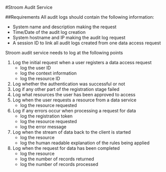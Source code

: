 #Stroom Audit Service

##Requirements
All audit logs should contain the following information:
 - System name and description making the request
 - Time/Date of the audit log creation
 - System hostname and IP making the audit log request
 - A session ID to link all audit logs created from one data access request

Stroom audit service needs to log at the following points
 1. Log the initial request when a user registers a data access request
     - log the user ID
     - log the context information
     - log the resource ID
 2. Log whether the authentication was successful or not
 3. Log if any other part of the registration stage failed
 4. Log what resources the user has been approved to access
 5. Log when the user requests a resource from a data service
     - log the resource requested
 6. Log if any errors occur when processing a request for data
     - log the registration token
     - log the resource requested
     - log the error message
 7. Log when the stream of data back to the client is started
     - log the resource
     - log the human readable explanation of the rules being applied
 8. Log when the request for data has been completed
     - log the resource
     - log the number of records returned
     - log the number of records processed
